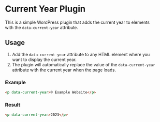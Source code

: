 # Current Year Plugin

This is a simple WordPress plugin that adds the current year to elements with the `data-current-year` attribute.

## Usage

1. Add the `data-current-year` attribute to any HTML element where you want to display the current year.
2. The plugin will automatically replace the value of the `data-current-year` attribute with the current year when the page loads.

### Example

```html
<p data-current-year>© Example Website</p>
```

### Result
```html
<p data-current-year>2023</p>
```

